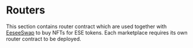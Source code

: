 # Routers

This section contains router contract which are used together with [EeseeSwap](../EeseeSwap.md) to buy NFTs for ESE tokens. Each marketplace requires its own router contract to be deployed.